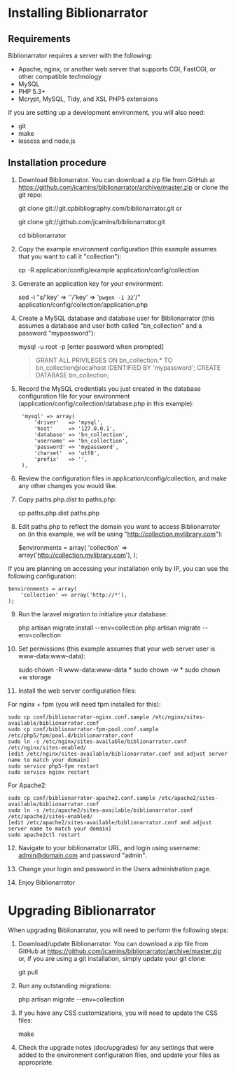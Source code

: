 Installing Biblionarrator
=========================

Requirements
------------

Biblionarrator requires a server with the following:

* Apache, nginx, or another web server that supports CGI, FastCGI, or
  other compatible technology
* MySQL
* PHP 5.3+
* Mcrypt, MySQL, Tidy, and XSL PHP5 extensions

If you are setting up a development environment, you will also need:

* git
* make
* lesscss and node.js

Installation procedure
----------------------

1) Download Biblionarrator. You can download a zip file from GitHub at
   https://github.com/jcamins/biblionarrator/archive/master.zip or
   clone the git repo:

    git clone git://git.cpbibliography.com/biblionarrator.git
or

    git clone git://github.com/jcamins/biblionarrator.git

    cd biblionarrator

2) Copy the example environment configuration (this example assumes
   that you want to call it "collection"):

    cp -R application/config/example application/config/collection

3) Generate an application key for your environment:

    sed -i "s/'key' => ''/'key' => '`pwgen -1 32`'/" application/config/collection/application.php

4) Create a MySQL database and database user for Biblionarrator (this
   assumes a database and user both called "bn_collection" and a password
   "mypassword"):

    mysql -u root -p
    [enter password when prompted]

    > GRANT ALL PRIVILEGES ON bn_collection.* TO bn_collection@localhost IDENTIFIED BY 'mypassword';
    > CREATE DATABASE bn_collection;

5) Record the MySQL credentials you just created in the database configuration
   file for your environment (application/config/collection/database.php in
   this example):

		'mysql' => array(
			'driver'   => 'mysql',
			'host'     => '127.0.0.1',
			'database' => 'bn_collection',
			'username' => 'bn_collection',
			'password' => 'mypassword',
			'charset'  => 'utf8',
			'prefix'   => '',
		),


6) Review the configuration files in application/config/collection, and
   make any other changes you would like.

7) Copy paths.php.dist to paths.php:

    cp paths.php.dist paths.php

8) Edit paths.php to reflect the domain you want to access Biblionarrator on
   (in this example, we will be using "http://collection.mylibrary.com"):

    $environments = array(
	    'collection' => array('http://collection.mylibrary.com'),
    );

If you are planning on accessing your installation only by IP, you can use the
following configuration:

    $environments = array(
	    'collection' => array('http://*'),
    );

9) Run the laravel migration to initialize your database:

    php artisan migrate:install --env=collection
    php artisan migrate --env=collection

10) Set permissions (this example assumes that your web server user
    is www-data:www-data):

    sudo chown -R www-data:www-data *
    sudo chown -w *
    sudo chown +w storage

11) Install the web server configuration files:

For nginx + fpm (you will need fpm installed for this):

    sudo cp conf/biblionarrator-nginx.conf.sample /etc/nginx/sites-available/biblionarrator.conf
    sudo cp conf/biblionarrator-fpm-pool.conf.sample /etc/php5/fpm/pool.d/biblionarrator.conf
    sudo ln -s /etc/nginx/sites-available/biblionarrator.conf /etc/nginx/sites-enabled/
    [edit /etc/nginx/sites-available/biblionarrator.conf and adjust server name to match your domain]
    sudo service php5-fpm restart
    sudo service nginx restart

For Apache2:

    sudo cp conf/biblionarrator-apache2.conf.sample /etc/apache2/sites-available/biblionarrator.conf
    sudo ln -s /etc/apache2/sites-available/biblionarrator.conf /etc/apache2/sites-enabled/
    [edit /etc/apache2/sites-available/biblionarrator.conf and adjust server name to match your domain]
    sudo apache2ctl restart

12) Navigate to your biblionarrator URL, and login using username: admin@domain.com and password "admin".

13) Change your login and password in the Users administration page.

14) Enjoy Biblionarrator


Upgrading Biblionarrator
=========================

When upgrading Biblionarrator, you will need to perform the following steps:


1) Download/update Biblionarrator. You can download a zip file from
   GitHub at https://github.com/jcamins/biblionarrator/archive/master.zip
   or, if you are using a git installation, simply update your git clone:

    git pull

2) Run any outstanding migrations:

    php artisan migrate --env=collection

3) If you have any CSS customizations, you will need to update the CSS files:

    make

4) Check the upgrade notes (doc/upgrades) for any settings that were added to
   the environment configuration files, and update your files as appropriate.
